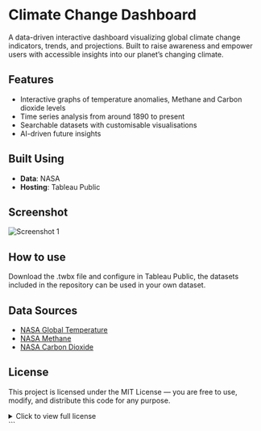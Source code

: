 # Climate Change Dashboard

A data-driven interactive dashboard visualizing global climate change indicators, trends, and projections. Built to raise awareness and empower users with accessible insights into our planet’s changing climate.

## Features

*  Interactive graphs of temperature anomalies, Methane and Carbon dioxide levels
*  Time series analysis from around 1890 to present
*  Searchable datasets with customisable visualisations
*  AI-driven future insights


## Built Using
* **Data**: NASA
* **Hosting**: Tableau Public


## Screenshot

![Screenshot 1](![screenshot](https://github.com/user-attachments/assets/41edae4d-f2f6-4c7d-89b5-38c8771cc6ee))


## How to use
Download the .twbx file and configure in Tableau Public, the datasets included in the repository can be used in your own dataset.


## Data Sources

* [NASA Global Temperature](https://climate.nasa.gov/vital-signs/global-temperature/?intent=121)
* [NASA Methane](https://climate.nasa.gov/vital-signs/methane/?intent=121)
* [NASA Carbon Dioxide ]([https://www.ipcc.ch/reports/](https://climate.nasa.gov/vital-signs/carbon-dioxide/?intent=121))


## License

This project is licensed under the MIT License — you are free to use, modify, and distribute this code for any purpose. 

<details> <summary>Click to view full license</summary>
MIT License

Copyright (c) 2025 Dominic Vu

Permission is hereby granted, free of charge, to any person obtaining a copy
of this software and associated documentation files (the "Software"), to deal
in the Software without restriction, including without limitation the rights
to use, copy, modify, merge, publish, distribute, sublicense, and/or sell
copies of the Software, and to permit persons to whom the Software is
furnished to do so, subject to the following conditions:

The above copyright notice and this permission notice shall be included in all
copies or substantial portions of the Software.

THE SOFTWARE IS PROVIDED "AS IS", WITHOUT WARRANTY OF ANY KIND, EXPRESS OR
IMPLIED, INCLUDING BUT NOT LIMITED TO THE WARRANTIES OF MERCHANTABILITY,
FITNESS FOR A PARTICULAR PURPOSE AND NONINFRINGEMENT. IN NO EVENT SHALL THE
AUTHORS OR COPYRIGHT HOLDERS BE LIABLE FOR ANY CLAIM, DAMAGES OR OTHER
LIABILITY, WHETHER IN AN ACTION OF CONTRACT, TORT OR OTHERWISE, ARISING FROM,
OUT OF OR IN CONNECTION WITH THE SOFTWARE OR THE USE OR OTHER DEALINGS IN THE
SOFTWARE.

For questions or collaboration inquiries, contact: [vudominic832@gmail.com](mailto:vudominic832@gmail.com)
</details> ```

